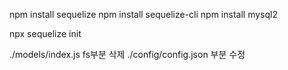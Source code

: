 

npm install sequelize
npm install sequelize-cli
npm install mysql2

npx sequelize init

./models/index.js fs부분 삭제
./config/config.json 부분 수정
